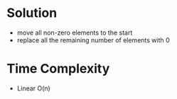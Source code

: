 # Solution

- move all non-zero elements to the start 
- replace all the remaining number of elements with 0

# Time Complexity
- Linear O(n)